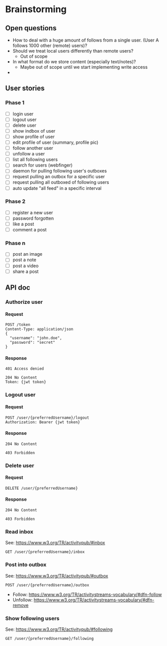 # Brainstorming

## Open questions
* How to deal with a huge amount of follows from a single user. (User A follows 1000 other (remote) users)?
* Should we treat local users differently than remote users?
  * Out of scope
* In what format do we store content (especially text/notes)?
  * Maybe out of scope until we start implementing write access
* 

## User stories

### Phase 1
- [ ] login user
- [ ] logout user
- [ ] delete user
- [ ] show indbox of user
- [ ] show profile of user
- [ ] edit profile of user (summary, profile pic)
- [ ] follow another user
- [ ] unfollow a user
- [ ] list all following users
- [ ] search for users (webfinger)
- [ ] daemon for pulling following user's outboxes
- [ ] request pulling an outbox for a specific user
- [ ] request pulling all outboxed of following users
- [ ] auto update "all feed" in a specific interval

### Phase 2
- [ ] register a new user
- [ ] password forgotten
- [ ] like a post 
- [ ] comment a post 

### Phase n
- [ ] post an image
- [ ] post a note
- [ ] post a video
- [ ] share a post

## API doc
### Authorize user

#### Request
```
POST /token
Content-Type: application/json
{
  "username": "john.doe",
  "password": "secret"
}
```

#### Response
```
401 Access denied
```

```
204 No Content
Token: {jwt token}
```

### Logout user
#### Request
```
POST /user/{preferredUsername}/logout
Authorization: Bearer {jwt token}
```

#### Response
```
204 No Content
```

```
403 Forbidden
```

### Delete user

#### Request
```
DELETE /user/{preferredUsername}
```

#### Response
```
204 No Content
```

```
403 Forbidden
```

### Read inbox
See: https://www.w3.org/TR/activitypub/#inbox

```
GET /user/{preferredUsername}/inbox
```

### Post into outbox
See: https://www.w3.org/TR/activitypub/#outbox

```
POST /user/{preferredUsername}/outbox
```

* Follow: https://www.w3.org/TR/activitystreams-vocabulary/#dfn-follow
* Unfollow: https://www.w3.org/TR/activitystreams-vocabulary/#dfn-remove 

### Show following users
See: https://www.w3.org/TR/activitypub/#following

```
GET /user/{preferredUsername}/following
```
